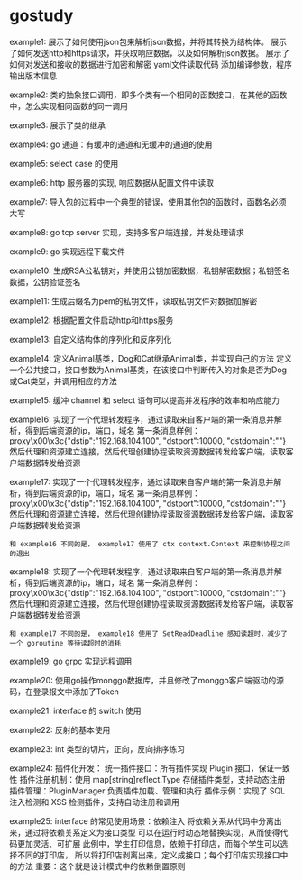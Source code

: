 # gostudy

example1:
展示了如何使用json包来解析json数据，并将其转换为结构体。
展示了如何发送http和https请求，并获取响应数据，以及如何解析json数据。
展示了如何对发送和接收的数据进行加密和解密
yaml文件读取代码
添加编译参数，程序输出版本信息

example2:
    类的抽象接口调用，即多个类有一个相同的函数接口，在其他的函数中，怎么实现相同函数的同一调用

example3:
    展示了类的继承

example4:
    go 通道：有缓冲的通道和无缓冲的通道的使用

example5:
    select case 的使用

example6:
    http 服务器的实现, 响应数据从配置文件中读取

example7:
    导入包的过程中一个典型的错误，使用其他包的函数时，函数名必须大写

example8:
    go tcp server 实现，支持多客户端连接，并发处理请求

example9:
    go 实现远程下载文件

example10:
    生成RSA公私钥对，并使用公钥加密数据，私钥解密数据；私钥签名数据，公钥验证签名

example11:
    生成后缀名为pem的私钥文件，读取私钥文件对数据加解密

example12:
    根据配置文件启动http和https服务

example13:
    自定义结构体的序列化和反序列化

example14:
    定义Animal基类，Dog和Cat继承Animal类，并实现自己的方法
    定义一个公共接口，接口参数为Animal基类，在该接口中判断传入的对象是否为Dog或Cat类型，并调用相应的方法

example15:
    缓冲 channel 和 select 语句可以提高并发程序的效率和响应能力

example16:
    实现了一个代理转发程序，通过读取来自客户端的第一条消息并解析，得到后端资源的ip，端口，域名
    第一条消息样例：proxy\x00\x3c{"dstip":"192.168.104.100", "dstport":10000, "dstdomain":""}
    然后代理和资源建立连接，然后代理创建协程读取资源数据转发给客户端，读取客户端数据转发给资源

example17:
    实现了一个代理转发程序，通过读取来自客户端的第一条消息并解析，得到后端资源的ip，端口，域名
    第一条消息样例：proxy\x00\x3c{"dstip":"192.168.104.100", "dstport":10000, "dstdomain":""}
    然后代理和资源建立连接，然后代理创建协程读取资源数据转发给客户端，读取客户端数据转发给资源

    和 example16 不同的是， example17 使用了 ctx context.Context 来控制协程之间的退出

example18:
    实现了一个代理转发程序，通过读取来自客户端的第一条消息并解析，得到后端资源的ip，端口，域名
    第一条消息样例：proxy\x00\x3c{"dstip":"192.168.104.100", "dstport":10000, "dstdomain":""}
    然后代理和资源建立连接，然后代理创建协程读取资源数据转发给客户端，读取客户端数据转发给资源

    和 example17 不同的是， example18 使用了 SetReadDeadline 感知读超时，减少了一个 goroutine 等待读超时的消耗

example19:
    go grpc 实现远程调用

example20:
    使用go操作monggo数据库，并且修改了monggo客户端驱动的源码，在登录报文中添加了Token

example21:
	interface 的 switch 使用

example22:
	反射的基本使用

example23:
	int 类型的切片，正向，反向排序练习

example24:
    插件化开发：
        统一插件接口：所有插件实现 Plugin 接口，保证一致性
        插件注册机制：使用 map[string]reflect.Type 存储插件类型，支持动态注册
        插件管理：PluginManager 负责插件加载、管理和执行
        插件示例：实现了 SQL 注入检测和 XSS 检测插件，支持自动注册和调用

example25:
    interface 的常见使用场景：依赖注入
        将依赖关系从代码中分离出来，通过将依赖关系定义为接口类型
        可以在运行时动态地替换实现，从而使得代码更加灵活、可扩展
    此例中，学生打印信息，依赖于打印店，而每个学生可以选择不同的打印店，
    所以将打印店剥离出来，定义成接口；每个打印店实现接口中的方法
    重要：这个就是设计模式中的依赖倒置原则